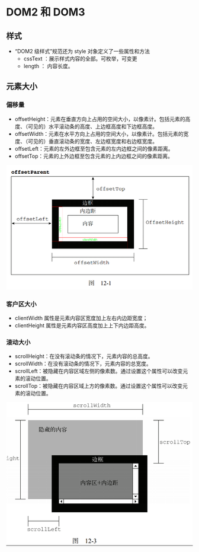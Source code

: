 # DOM2 和 DOM3

## 样式

- “DOM2 级样式”规范还为 style 对象定义了一些属性和方法
  - cssText ：展示样式内容的全部。可枚举，可变更
  - length ： 内容长度。

## 元素大小

### 偏移量

- offsetHeight：元素在垂直方向上占用的空间大小，以像素计。包括元素的高度、（可见的）水平滚动条的高度、上边框高度和下边框高度。
- offsetWidth：元素在水平方向上占用的空间大小，以像素计。包括元素的宽度、（可见的）垂直滚动条的宽度、左边框宽度和右边框宽度。
- offsetLeft：元素的左外边框至包含元素的左内边框之间的像素距离。
- offsetTop：元素的上外边框至包含元素的上内边框之间的像素距离。

![offsetparent](./img/offsetParent.png)

### 客户区大小

- clientWidth 属性是元素内容区宽度加上左右内边距宽度；
- clientHeight 属性是元素内容区高度加上上下内边距高度。

### 滚动大小

- scrollHeight：在没有滚动条的情况下，元素内容的总高度。
- scrollWidth：在没有滚动条的情况下，元素内容的总宽度。
- scrollLeft：被隐藏在内容区域左侧的像素数。通过设置这个属性可以改变元素的滚动位置。
- scrollTop：被隐藏在内容区域上方的像素数。通过设置这个属性可以改变元素的滚动位置。

![scrool](./img/scroll.png)
